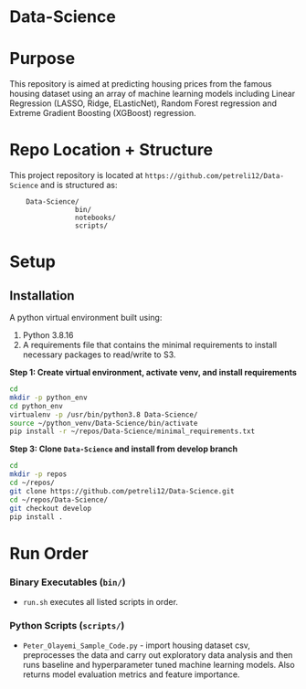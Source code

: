 # Data-Science
# Purpose

This repository is aimed at predicting housing prices from the famous housing dataset using an array of machine learning models including Linear Regression (LASSO, Ridge, ELasticNet), Random Forest regression and Extreme Gradient Boosting (XGBoost) regression. 

# Repo Location + Structure

This project repository is located at `https://github.com/petreli12/Data-Science` and is structured as:

        Data-Science/
                    bin/
                    notebooks/
                    scripts/

# Setup

## Installation

A python virtual environment built using:

1. Python 3.8.16
2. A requirements file that contains the minimal requirements to install necessary packages to read/write to S3.

**Step 1: Create virtual environment, activate venv, and install requirements**

``` bash
cd
mkdir -p python_env
cd python_env
virtualenv -p /usr/bin/python3.8 Data-Science/
source ~/python_venv/Data-Science/bin/activate
pip install -r ~/repos/Data-Science/minimal_requirements.txt
```

**Step 3: Clone `Data-Science` and install from develop branch**

``` bash
cd
mkdir -p repos
cd ~/repos/
git clone https://github.com/petreli12/Data-Science.git
cd ~/repos/Data-Science/
git checkout develop
pip install .
```


# Run Order

### Binary Executables (`bin/`)

* `run.sh` executes all listed scripts in order.

### Python Scripts (`scripts/`)

* `Peter_Olayemi_Sample_Code.py` - import housing dataset csv, preprocesses the data and carry out exploratory data analysis and then runs baseline and hyperparameter tuned machine learning models. Also returns model evaluation metrics and feature importance.
